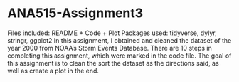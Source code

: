 # ANA515-Assignment3
Files included: README + Code + Plot
Packages used: tidyverse, dylyr, stringr, ggplot2 
In this assignment, I obtained and cleaned the dataset of the year 2000 from NOAA’s Storm Events Database.
There are 10 steps in completing this assignment, which were marked in the code file.
The goal of this assignment is to clean the sort the dataset as the directions said, as well as create a plot in the end.

 
